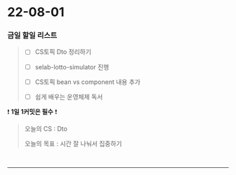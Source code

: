 # 22-08-01
### 금일 할일 리스트

> - [ ]  CS토픽 Dto 정리하기
>
> - [ ] selab-lotto-simulator 진행
>
> - [ ] CS토픽 bean vs component 내용 추가
> 
> - [ ] 쉽게 배우는 운영체제 독서
    <br/>

❗ **1일 1커밋은 필수** ❗
> 오늘의 CS :  Dto
>
> 오늘의 목표 :  시간 잘 나눠서 집중하기
<br/>

------------ 
